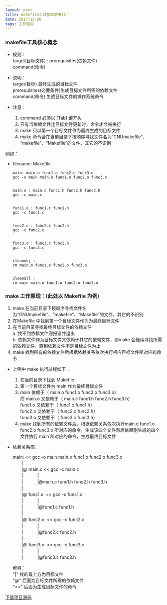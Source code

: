 ```yaml
---
layout: post
title: makefile工具基本使用(1)
date: 2017-12-28
tags: 工具使用
---
```

### makefile工具核心概念
* 规则：   
    target(目标文件) : prerequisites(依赖文件)    
    command(命令)
    
* 说明：        
    target(目标) 最终生成的目标文件    
    prerequisites(必要条件)生成目标文件所需的依赖文件    
    command(命令) 生成目标文件的操作系统命令    

* 注意：    
    1. command 必须以 [Tab] 键开头   
    2. 只有当依赖文件比目标文件更新时，命令才会被执行    
    3. make 只以第一个目标文件作为最终生成的目标文件   
    4. make 命令会在当前目录下按顺序寻找文件名为“GNUmakefile”、
        “makefile”、“Makefile”的文件，其它的不识别     

例如：     
- filename: Makefile
    ```
    main: main.o func1.o func2.o func3.o
    gcc -o main main.o func1.o func2.o func3.o


    main.o : main.c func1.h func2.h func3.h
    gcc -c main.c


    func1.o : func1.c func1.h
    gcc -c func1.c


    func2.o : func2.c func2.h
    gcc -c func2.c


    func3.o : func3.c func3.h
    gcc -c func3.c


    cleanobj :
    rm main.o func1.o func2.o func3.o


    cleanall :
    rm main main.o func1.o func2.o func3.o

    ```



### make 工作原理：(此处以 Makefile 为例)     
1. make 在当前目录下按顺序寻找文件名为“GNUmakefile”、“makefile”、“Makefile”的文件，其它的不识别     
2. 在Makefile 中找到第一个目标文件作为为最终目标文件    
3. 在当前目录寻找最终目标文件的依赖文件    
    a. 找不到依赖文件则报错并退出     
    b. 依赖文件作为目标文件又依赖于其它的依赖文件，则make 会继续寻找所需的依赖文件，直到依赖文件不是目标文件为止    
4. make 找到所有的依赖文件后根据依赖关系依次执行相应目标文件所对应的命令     
   
    
* 上例中 make 执行过程如下：    
    1. 在当前目录下找到 Makefile    
    2. 第一个目标文件为 main 作为最终目标文件    
    3. main 依赖于（ main.o func1.o func2.o func3.o）    
        而 main.o  又依赖于（ main.c func1.h func2.h func3.h）    
        func1.o 又依赖于（ func1.c func1.h）    
        func2.o 又依赖于（ func2.c func2.h）    
        func3.o 又依赖于（ func3.c func3.h）    
    4. make 找到所有的依赖文件后，根据依赖关系依次执行main.o func1.o func2.o func3.o 所对应的命令，生成该四个文件然后依赖刚生成的四个文件执行 main 所对应的命令，生成最终目标文件   
    
     
* 依赖关系图：     

    main: << gcc -o main main.o func1.o func2.o func3.o   
    　　|   
    　　|@ main.o:<< gcc -c main.c   
    　　| 　　　|   
    　　| 　　　|@main.c func1.h func2.h func3.h   
    　　|   
    　　|@ func1.o: << gcc -c func1.c   
    　　| 　　　|   
    　　| 　　　|@func1.c func1.h   
    　　|   
    　　|@ func2.o: << gcc -c func2.c   
    　　| 　　　|   
    　　| 　　　|@func2.c func2.h  
    　　|   
    　　|@ func3.o: << gcc -c func3.c   
    　　| 　　　|   
    　　| 　　　|@func3.c func3.h  

    解释：    
        "|"  线的最上方为目标文件     
        "@" 后面为目标文件所需的依赖文件   
        "<<" 后面为生成目标文件的命令     

[下载项目源码](http://download.csdn.net/detail/w__l__/9879855)

